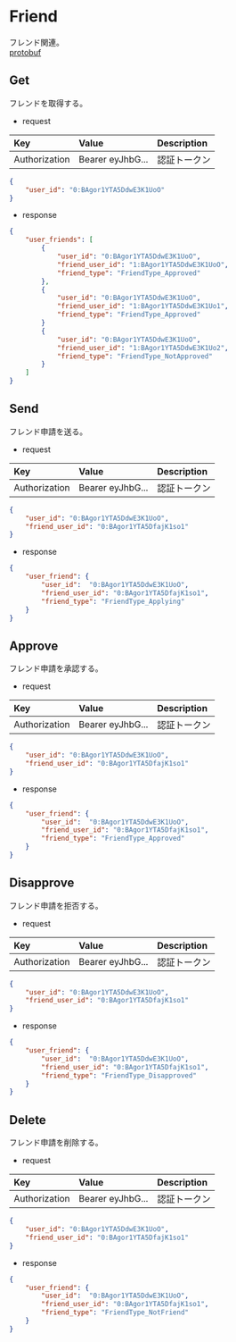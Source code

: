 # Friend
フレンド関連。  
[protobuf](https://github.com/game-core/gocrafter/tree/main/docs/proto/api/game/friend)  

## Get
フレンドを取得する。
- request

| Key | Value | Description |
| :--- | :--- | :--- |
| Authorization | Bearer eyJhbG... | 認証トークン |
```json
{
    "user_id": "0:BAgor1YTA5DdwE3K1UoO"
}
```
- response
```json
{
    "user_friends": [
        {
            "user_id": "0:BAgor1YTA5DdwE3K1UoO",
            "friend_user_id": "1:BAgor1YTA5DdwE3K1UoO",
            "friend_type": "FriendType_Approved"
        },
        {
            "user_id": "0:BAgor1YTA5DdwE3K1UoO",
            "friend_user_id": "1:BAgor1YTA5DdwE3K1Uo1",
            "friend_type": "FriendType_Approved"
        }
        {
            "user_id": "0:BAgor1YTA5DdwE3K1UoO",
            "friend_user_id": "1:BAgor1YTA5DdwE3K1Uo2",
            "friend_type": "FriendType_NotApproved"
        }
    ]
}
```

## Send
フレンド申請を送る。
- request

| Key | Value | Description |
| :--- | :--- | :--- |
| Authorization | Bearer eyJhbG... | 認証トークン |
```json
{
    "user_id": "0:BAgor1YTA5DdwE3K1UoO",
    "friend_user_id": "0:BAgor1YTA5DfajK1so1"
}
```
- response
```json
{
    "user_friend": {
        "user_id":  "0:BAgor1YTA5DdwE3K1UoO",
        "friend_user_id": "0:BAgor1YTA5DfajK1so1",
        "friend_type": "FriendType_Applying"
    }
}
```

## Approve
フレンド申請を承認する。
- request

| Key | Value | Description |
| :--- | :--- | :--- |
| Authorization | Bearer eyJhbG... | 認証トークン |
```json
{
    "user_id": "0:BAgor1YTA5DdwE3K1UoO",
    "friend_user_id": "0:BAgor1YTA5DfajK1so1"
}
```
- response
```json
{
    "user_friend": {
        "user_id":  "0:BAgor1YTA5DdwE3K1UoO",
        "friend_user_id": "0:BAgor1YTA5DfajK1so1",
        "friend_type": "FriendType_Approved"
    }
}
```

## Disapprove
フレンド申請を拒否する。
- request

| Key | Value | Description |
| :--- | :--- | :--- |
| Authorization | Bearer eyJhbG... | 認証トークン |
```json
{
    "user_id": "0:BAgor1YTA5DdwE3K1UoO",
    "friend_user_id": "0:BAgor1YTA5DfajK1so1"
}
```
- response
```json
{
    "user_friend": {
        "user_id":  "0:BAgor1YTA5DdwE3K1UoO",
        "friend_user_id": "0:BAgor1YTA5DfajK1so1",
        "friend_type": "FriendType_Disapproved"
    }
}
```

## Delete
フレンド申請を削除する。
- request

| Key | Value | Description |
| :--- | :--- | :--- |
| Authorization | Bearer eyJhbG... | 認証トークン |
```json
{
    "user_id": "0:BAgor1YTA5DdwE3K1UoO",
    "friend_user_id": "0:BAgor1YTA5DfajK1so1"
}
```
- response
```json
{
    "user_friend": {
        "user_id":  "0:BAgor1YTA5DdwE3K1UoO",
        "friend_user_id": "0:BAgor1YTA5DfajK1so1",
        "friend_type": "FriendType_NotFriend"
    }
}
```


